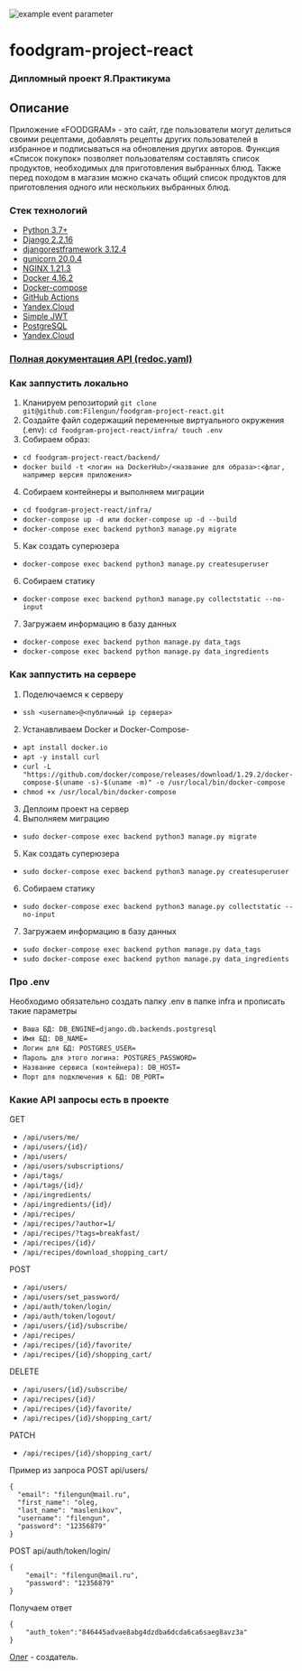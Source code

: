 ![example event parameter](https://github.com/Filengun/foodgram-project-react/actions/workflows/main.yml/badge.svg)

# foodgram-project-react
### Дипломный проект Я.Практикума

## Описание
Приложение «FOODGRAM» - это сайт, где пользователи могут делиться своими рецептами, добавлять рецепты других пользователей в избранное и подписываться на обновления других авторов. Функция «Список покупок» позволяет пользователям составлять список продуктов, необходимых для приготовления выбранных блюд. Также перед походом в магазин можно скачать общий список продуктов для приготовления одного или нескольких выбранных блюд.

### Стек технологий
- [Python 3.7+](https://www.python.org/)
- [Django 2.2.16](https://www.djangoproject.com)
- [djangorestframework 3.12.4](https://www.django-rest-framework.org/)
- [gunicorn 20.0.4](https://docs.gunicorn.org/)
- [NGINX 1.21.3](https://nginx.org/ru/docs/)
- [Docker 4.16.2](https://docs.docker.com/)
- [Docker-compose](https://docs.docker.com/compose/)
- [GitHub Actions](https://docs.github.com/en/actions)
- [Yandex.Cloud](https://cloud.yandex.ru/)
- [Simple JWT](https://django-rest-framework-simplejwt.readthedocs.io/en/latest/)
- [PostgreSQL](https://www.postgresql.org/)
- [Yandex.Cloud](https://cloud.yandex.ru/)

### [Полная документация API (redoc.yaml)](http://51.250.78.250/api/docs/)

### Как заппустить локально
1) Кланируем репозиторий ```git clone git@github.com:Filengun/foodgram-project-react.git```
2) Создайте файл содержащий переменные виртуального окружения (.env):  ```cd foodgram-project-react/infra/ touch .env```
3) Собираем образ: 
- ```cd foodgram-project-react/backend/```
- ```docker build -t <логин на DockerHub>/<название для образа>:<флаг, например версия приложения> ```
4) Собираем контейнеры и выполняем миграции
- ```cd foodgram-project-react/infra/```
- ```docker-compose up -d или docker-compose up -d --build```
- ```docker-compose exec backend python3 manage.py migrate```
5) Как создать суперюзера
- ```docker-compose exec backend python3 manage.py createsuperuser```
6) Собираем статику 
- ```docker-compose exec backend python3 manage.py collectstatic --no-input```
7) Загружаем информацию в базу данных
- ```docker-compose exec backend python manage.py data_tags```
- ```docker-compose exec backend python manage.py data_ingredients```

### Как заппустить на сервере
1) Поделючаемся к серверу 
- ```ssh <username>@<публичный ip сервера>```
2) Устанавливаем Docker и Docker-Compose- 
- ```apt install docker.io```
- ```apt -y install curl```
- ```curl -L "https://github.com/docker/compose/releases/download/1.29.2/docker-compose-$(uname -s)-$(uname -m)" -o /usr/local/bin/docker-compose```
- ```chmod +x /usr/local/bin/docker-compose```
3) Деплоим проект на сервер
4) Выполняем миграцию 
- ```sudo docker-compose exec backend python3 manage.py migrate```
5) Как создать суперюзера
- ```sudo docker-compose exec backend python3 manage.py createsuperuser```
6) Собираем статику 
- ```sudo docker-compose exec backend python3 manage.py collectstatic --no-input```
7) Загружаем информацию в базу данных
- ```sudo docker-compose exec backend python manage.py data_tags```
- ```sudo docker-compose exec backend python manage.py data_ingredients```

### Про .env
Необходимо обязательно создать папку .env в папке infra и прописать такие параметры
- ```Ваша БД: DB_ENGINE=django.db.backends.postgresql```
- ```Имя БД: DB_NAME=```
- ```Логин для БД: POSTGRES_USER=```
- ```Пароль для этого логина: POSTGRES_PASSWORD=```
- ```Название сервиса (контейнера): DB_HOST=```
- ```Порт для подключения к БД: DB_PORT=```

### Какие API запросы есть в проекте

GET
- ```/api/users/me/```
- ```/api/users/{id}/```
- ```/api/users/```
- ```/api/users/subscriptions/```
- ```/api/tags/```
- ```/api/tags/{id}/```
- ```/api/ingredients/```
- ```/api/ingredients/{id}/```
- ```/api/recipes/```
- ```/api/recipes/?author=1/```
- ```/api/recipes/?tags=breakfast/```
- ```/api/recipes/{id}/```
- ```/api/recipes/download_shopping_cart/```

POST
- ```/api/users/```
- ```/api/users/set_password/```
- ```/api/auth/token/login/```
- ```/api/auth/token/logout/```
- ```/api/users/{id}/subscribe/```
- ```/api/recipes/```
- ```/api/recipes/{id}/favorite/```
- ```/api/recipes/{id}/shopping_cart/```

DELETE
- ```/api/users/{id}/subscribe/```
- ```/api/recipes/{id}/```
- ```/api/recipes/{id}/favorite/```
- ```/api/recipes/{id}/shopping_cart/```

PATCH
- ```/api/recipes/{id}/shopping_cart/```

Пример из запроса
POST api/users/
```
{
  "email": "filengun@mail.ru",
  "first_name": "oleg,
  "last_name": "maslenikov",
  "username": "filengun",
  "password": "12356879"
}
```
POST api/auth/token/login/
```
{
    "email": "filengun@mail.ru",
    "password": "12356879"
}
```
Получаем ответ
```
{
    "auth_token":"846445advae8abg4dzdba6dcda6ca6saeg8avz3a"
}
```

[Олег](https://github.com/Filengun/) - создатель.
